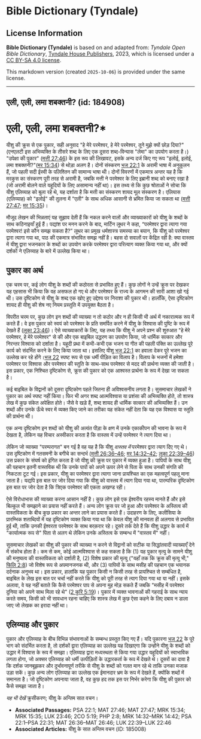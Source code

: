 # Bible Dictionary (Tyndale)

## License Information

**Bible Dictionary (Tyndale)** is based on and adapted from: _Tyndale Open Bible Dictionary_, [Tyndale House Publishers](https://tyndaleopenresources.com/), 2023, which is licensed under a [CC BY-SA 4.0 license](https://creativecommons.org/licenses/by-sa/4.0/legalcode.en).

This markdown version (created `2025-10-06`) is provided under the same license.



--------------------------------

## एली, एली, लमा शबक्तनी? (id: 184908)

एली, एली, लमा शबक्तनी?\*
========================

यीशु की क्रूस से एक पुकार, सही अनुवाद "हे मेरे परमेश्वर, हे मेरे परमेश्वर, तूने मुझे क्यों छोड़ दिया?" (एनएलटी इस अभिव्यक्ति के तीसरे शब्द के लिए एक दूसरा शब्द\-विन्यास "लेमा" का उपयोग करता है।) "उपेक्षा की पुकार" ([मत्ती 27:46](https://ref.ly/Matt27:46)) के इस रूप की लिखावट, इसके अन्य दर्ज किए गए रूप "इलोई, इलोई, लमा शबक्तनी?"([मर 15:34](https://ref.ly/Mark15:34)) से थोड़ा अलग है। दोनों संस्करण [भज 22:1](https://ref.ly/Ps22:1) के अरामी भाषा में अनुकूलन हैं, जो पहली सदी ईस्वी के पलिश्तिन की सामान्य भाषा थी। दोनों विवरणों में एकमात्र अन्तर यह है कि मरकुस का संस्करण पूरी तरह से अरामी है, जबकि मत्ती ने परमेश्वर के लिए इब्रानी शब्द को बनाए रखा है (जो अरामी बोलने वाले यहूदियों के लिए असामान्य नहीं था)। इस तथ्य से कि कुछ श्रोताओं ने सोचा कि यीशु एलिय्याह को बुला रहे थे, यह दर्शाता है कि मत्ती का संस्करण शायद मूल संस्करण है। एलियास (एलिय्याह) को "इलोई" की तुलना में "एली" के साथ अधिक आसानी से भ्रमित किया जा सकता था ([मत्ती 27:47](https://ref.ly/Matt27:47); [मर 15:35](https://ref.ly/Mark15:35))। 

मौजूद लेखन की भिन्नताएं यह सुझाव देती हैं कि नकल करने वालों और व्याख्याकारों को यीशु के शब्दों के साथ कठिनाइयाँ हुई हैं। पद्यांश पर मनन करने के बाद, मार्टिन लूथर ने कहा, “परमेश्वर द्वारा त्यागा गया परमेश्वर! इसे कौन समझ सकता है?” लूथर का प्रमुख धर्मशास्त्र समस्या का बयान, कि यीशु को परमेश्वर द्वारा त्यागा गया था, पाठ की एकमात्र संभावित समझ नहीं है। बहस दो सवालों पर केंद्रित रही है: क्या वास्तव में यीशु द्वारा भजनकार के शब्दों का उपयोग करके परमेश्वर द्वारा परित्याग व्यक्त किया गया था, और क्यों दर्शकों ने एलिय्याह के बारे में उल्लेख किया था।

पुकार का अर्थ
-------------

एक चरम पर, कई लोग यीशु के शब्दों की कठोरता से प्रभावित हुए हैं। कुछ लोगों ने उन्हें क्रूस पर देखकर यह एहसास भी किया कि वह असफल हो गए थे और परमेश्वर के राज्य के आगमन की सारी आशा खो गई थी। उस दृष्टिकोण से यीशु के शब्द एक खोए हुए उद्देश्य पर निराशा की पुकार थी। हालाँकि, ऐसा दृष्टिकोण शायद ही यीशु की शेष नए नियम प्रस्तुति में उपयुक्त बैठता है।

विपरीत चरम पर, कुछ लोग इन शब्दों की व्याख्या न तो कठोर और न ही किसी भी अर्थ में नकारात्मक रूप में करते हैं। वे इस पुकार को स्वयं को परमेश्वर के प्रति समर्पित करने में यीशु के विश्वास की पुष्टि के रूप में देखते हैं ([लूका 23:46](https://ref.ly/Luke23:46))। ऐसे व्याख्याकारों के लिए, यह तथ्य कि यीशु ने अपने प्रश्न की शुरुआत "हे मेरे परमेश्वर, हे मेरे परमेश्वर" से की और एक बाइबिल उद्धरण का उपयोग किया, जो धार्मिक सत्कार और निरन्तर विश्वास को दर्शाता है। यहूदी प्रथा में कभी\-कभी एक भजन या गीत की पहली पंक्ति का उल्लेख पूरे कार्य को संदर्भित करने के लिए किया जाता था। इसलिए यीशु [भज 22:1](https://ref.ly/Ps22:1) का हवाला देकर पूरे भजन का उल्लेख कर रहे होंगे।[भज 22](https://ref.ly/Ps22:1-Ps22:31) स्पष्ट रूप से एक धर्मी पीड़ित का विलाप है। विलाप के भजनों में हमेशा परमेश्वर पर विश्वास और परमेश्वर की स्तुति के साथ\-साथ परमेश्वर से मदद की प्रार्थना व्यक्त की जाती है। इस प्रकार, एक निश्चित दृष्टिकोण से, क्रूस की पुकार को एक आश्वस्त प्रार्थना के रूप में देखा जा सकता है।

कई बाइबिल के विद्वानों को दूसरा दृष्टिकोण पहले जितना ही अविश्वसनीय लगता है। सुसमाचार लेखकों ने पुकार का अर्थ स्पष्ट नहीं किया। फिर भी अगर शब्द आत्मविश्वास या प्रशंसा की अभिव्यक्ति होते, तो शास्त्र लेख में कुछ संकेत अपेक्षित होते। जैसे वे खड़े हैं, शब्द शायद ही धार्मिक सत्कार की अभिव्यक्ति हैं। उन शब्दों और उनके ऊँचे स्वर में व्यक्त किए जाने का तरीका यह संकेत नहीं देता कि यह एक विश्वास या स्तुति की प्रार्थना थी।

एक अन्य दृष्टिकोण इन शब्दों को यीशु की अत्यंत पीड़ा के क्षण में उनके एकाकीपन की भावना के रूप में देखता है, लेकिन यह विचार अस्वीकार करता है कि वास्तव में उन्हें परमेश्वर ने त्याग दिया था।

लेकिन जो व्याख्या "परम्परागत" बन गई है वह यह है कि यीशु *वास्तव में* परमेश्वर द्वारा त्याग दिए गए थे। उस दृष्टिकोण में गतसमनी के बगीचे का सन्दर्भ ([मत्ती 26:36–46](https://ref.ly/Matt26:36-Matt26:46); [मर 14:32–42](https://ref.ly/Mark14:32-Mark14:42); [लूका 22:39–46](https://ref.ly/Luke22:39-Luke22:46)) उस प्रकार के संघर्ष को इंगित करता है जो यीशु की क्रूस पर पुकार में व्यक्त हुआ है। पापियों के साथ यीशु की पहचान इतनी वास्तविक थी कि उनके पापों को अपने ऊपर लेने से पिता के साथ उनकी संगति की निकटता टूट गई। इस प्रकार, यीशु का परमेश्वर द्वारा त्यागा जाना प्रायश्चित का एक महत्वपूर्ण पहलू माना जाता है। यद्यपि इस बात पर जोर दिया गया कि यीशु को वास्तव में त्याग दिया गया था, पारम्परिक दृष्टिकोण इस बात पर जोर देता है कि त्रिएक परमेश्वर की एकता अखण्ड रही।

ऐसे विरोधाभास की व्याख्या करना आसान नहीं है। कुछ लोग इसे एक ईश्वरीय रहस्य मानते हैं और इसे बिल्कुल भी समझाने का प्रयास नहीं करते हैं। अन्य लोग क्रूस पर जो हुआ और परमेश्वर के अस्तित्व की वास्तविकता के बीच कुछ प्रकार का अन्तर लाने का प्रयास करते हैं। उदाहरण के लिए, कलीसिया के प्रारम्भिक शताब्दियों में यह दृष्टिकोण व्यक्त किया गया था कि केवल यीशु की मानवता ही अलगाव से प्रभावित हुई थी, ताकि उनकी ईश्वरता परमेश्वर के साथ बरक़रार रहे। दूसरे तर्क देते हैं कि यीशु उद्धार के कार्य में "कार्यात्मक रूप से" पिता से अलग थे लेकिन उनके अस्तित्व के सम्बन्ध में "वास्तव में" नहीं।

सुसमाचार लेखकों का यीशु की पुकार की व्याख्या न करने से विद्वानों को सटीक या सिद्धांतवादी व्याख्याएँ देने में संकोच होता है। कम से कम, कोई आत्मविश्वास से कह सकता है कि (1\) यह पुकार मृत्यु के सामने यीशु की मनुष्यत्व की वास्तविकता को दर्शाती है, (2\) विशेष प्रकार की मृत्यु ("यहाँ तक कि क्रूस की मृत्यु भी," [फिलि 2:8](https://ref.ly/Phil2:8)) जो विशेष रूप से अपमानजनक थी, और (3\) पापियों के साथ मसीह की पहचान एक भयानक दर्दनाक अनुभव था। इस प्रकार, हालांकि यह पुकार किसी न किसी तरह से प्रायश्चित से सम्बंधित है, बाइबिल के लेख इस बात पर चर्चा नहीं करते कि यीशु को पूरी तरह से त्याग दिया गया था या नहीं। इसके अलावा, वे यह नहीं बताते कि कैसे परमेश्वर पाप से अपना मुह मोड़ सकते हैं जबकि "मसीह में परमेश्वर दुनिया को अपने साथ मिला रहे थे" ([2 कुरि 5:19](https://ref.ly/2Cor5:19))। पुकार में व्यक्त भावनाओं की गहराई के साथ न्याय करते समय, किसी को भी सावधान रहना चाहिए कि शास्त्र लेख में कुछ ऐसा कहने के लिए दबाव न डाला जाए जो लेखक का इरादा नहीं था।

एलिय्याह और पुकार
-----------------

पुकार और एलिय्याह के बीच विभिन्न संभावनाओं के सम्बन्ध प्रस्तुत किए गए हैं। यदि पुकारना [भज 22](https://ref.ly/Ps22:1-Ps22:31) के पूरे भाग को संदर्भित करता है, तो दर्शकों द्वारा एलिय्याह का उल्लेख यह दिखाएगा कि उन्होंने यीशु के शब्दों को उद्धार में विश्वास के रूप में समझा। एलिय्याह द्वारा मध्यस्थता से किया गया उद्धार यहूदियों को स्वाभाविक लगता होगा, जो अक्सर एलिय्याह को धर्मी उत्पीड़ितों के उद्धारकर्ता के रूप में देखते थे। दूसरों का दावा है कि दर्शक जानबूझकर और दुर्भावनापूर्ण तरीके से यीशु के शब्दों को गलत मान रहे थे ताकि उनका मजाक उड़ा सकें। कुछ अन्य लोग एलिय्याह का उल्लेख एक ईमानदार भ्रम के रूप में देखते हैं, क्योंकि शब्दों में समानता है। जो दृष्टिकोण अपनाया जाता है, वह कुछ हद तक इस पर निर्भर करेगा कि यीशु की पुकार को कैसे समझा जाता है।

*यह भी देखें*  क्रुसीकरण; यीशु के अन्तिम सात वचन।

* **Associated Passages:** PSA 22:1; MAT 27:46; MAT 27:47; MRK 15:34; MRK 15:35; LUK 23:46; 2CO 5:19; PHP 2:8; MRK 14:32–MRK 14:42; PSA 22:1–PSA 22:31; MAT 26:36–MAT 26:46; LUK 22:39–LUK 22:46
* **Associated Articles:** यीशु के सात अन्तिम वचन (ID: 185008)

